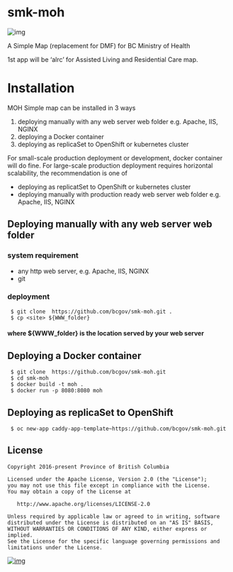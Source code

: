 # smk-moh
![img](https://img.shields.io/badge/Lifecycle-Stable-97ca00)

A Simple Map (replacement for DMF) for BC Ministry of Health 

1st app will be ‘alrc’ for Assisted Living and Residential Care map.


# Installation
MOH Simple map can be installed in 3 ways
1. deploying manually with any web server web folder e.g. Apache, IIS, NGINX
2. deploying a Docker container
3. deploying as replicaSet to OpenShift or kubernetes cluster

For small-scale production deployment or development, docker container will do fine. For large-scale production deployment requires horizontal scalability, the recommendation is one of 
* deploying as replicatSet to OpenShift or kubernetes cluster
* deploying manually with production ready web server web folder e.g. Apache, IIS, NGINX

## Deploying manually with any web server web folder
### system requirement
* any http web server, e.g. Apache, IIS, NGINX
* git
### deployment
```
 $ git clone  https://github.com/bcgov/smk-moh.git .
 $ cp <site> ${WWW_folder} 
``` 
#### where ${WWW_folder} is the location served by your web server

## Deploying a Docker container
```
 $ git clone  https://github.com/bcgov/smk-moh.git
 $ cd smk-moh
 $ docker build -t moh .
 $ docker run -p 8080:8080 moh
``` 
## Deploying as replicaSet to OpenShift
``` $ oc new-app caddy-app-template~https://github.com/bcgov/smk-moh.git```

## License

    Copyright 2016-present Province of British Columbia

    Licensed under the Apache License, Version 2.0 (the "License");
    you may not use this file except in compliance with the License.
    You may obtain a copy of the License at 

       http://www.apache.org/licenses/LICENSE-2.0

    Unless required by applicable law or agreed to in writing, software
    distributed under the License is distributed on an "AS IS" BASIS,
    WITHOUT WARRANTIES OR CONDITIONS OF ANY KIND, either express or implied.
    See the License for the specific language governing permissions and
    limitations under the License.

[![img](https://img.shields.io/badge/Lifecycle-Maturing-007EC6)](https://github.com/bcgov/repomountie/blob/master/doc/lifecycle-badges.md)
